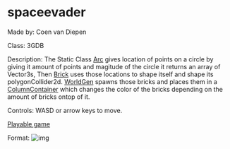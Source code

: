 
# spaceevader

Made by: Coen van Diepen

Class: 3GDB

Description: The Static Class [Arc](https://github.com/neocccro/spaceevader/blob/master/Assets/Scripts/Arc.cs) gives location of points on a circle by giving it amount of points and magitude of the circle it returns an array of Vector3s, Then [Brick](https://github.com/neocccro/spaceevader/blob/master/Assets/Scripts/Brick.cs) uses those locations to shape itself and shape its polygonCollider2d. [WorldGen](https://github.com/neocccro/spaceevader/blob/master/Assets/Scripts/WorldGen.cs) spawns those bricks and places them in a [ColumnContainer](https://github.com/neocccro/spaceevader/blob/master/Assets/Scripts/ColumnContainer.cs) which changes the color of the bricks depending on the amount of bricks ontop of it.

Controls: WASD or arrow keys to move.

[Playable game](http://coenvandiepen.com/X-D_Minesweeper/)

Format: ![img](http://coenvandiepen.com/img/spaceevader_banner.PNG)
